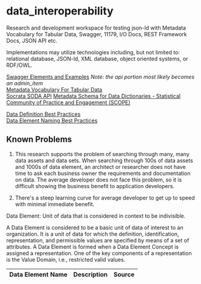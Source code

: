 # data_interoperability
Research and development workspace for testing json-ld with Metadata Vocabulary for Tabular Data, Swagger, 11179, I/O Docs, REST Framework Docs, JSON API  etc.  

Implementations may utilize technologies including, but not limited to: relational database, JSON-ld, XML database, object oriented systems, or RDF/OWL.

[Swagger Elements and Examples](swagger_elements.md) *Note: the api portion most likely becomes an admin_item*    
[Metadata Vocabulary For Tabular Data](tabular_data.md)  
[Socrata SODA API](soda.md)
[Metadata Schema for Data Dictionaries - Statistical Community of Practice and Engagement (SCOPE)](https://github.com/USG-SCOPE/data-dictionary/blob/gh-pages/Metadata-Scheme-for-Data-Dictionaries.md)

<a href="definition_best_practices.md">Data Definition Best Practices</a>  
<a href="data_element_best_practices.md">Data Element Naming Best Practices</a>  

## Known Problems
1. This research supports the problem of searching through many, many data assets and data sets.  When searching
through 100s of data assets and 1000s of data element, an architect or researcher does not have time to ask each business owner
the requirements and documentation on data.  The average
developer does not face this problem, so it is difficult showing the business benefit to application developers.

2. There's a steep learning curve for average developer to get up to speed with minimal immediate benefit.

Data Element: Unit of data that is considered in context to be indivisible.

A Data Element is considered to be a basic unit of data of interest to an organization. It is a unit of data for which the definition, identification, representation, and permissible values 
are specified by means of a set of attributes. A Data Element is formed when a Data Element Concept is assigned a representation. One of the key components of a representation is the Value Domain, i.e., restricted valid values.


<table>
  <thead>
    <tr>
      <th scope="col">Data Element Name</th>
      <th scope="col">Description</th>
      <th scope="col">Source</th>
    </tr>
  </thead>